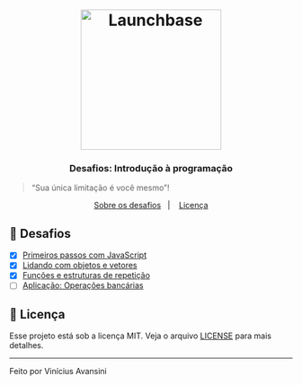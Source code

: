 <h1 align="center">
    <img alt="Launchbase" src="https://rocketseat-cdn.s3-sa-east-1.amazonaws.com/bootcamp-launchbase.png" width="250px" />
</h1>

<h3 align="center">
  Desafios: Introdução à programação
</h3>

<blockquote>“Sua única limitação é você mesmo”!</blockquote>

<p align="center">
  <a href="#-desafios">Sobre os desafios</a>&nbsp;&nbsp;&nbsp;|&nbsp;&nbsp;&nbsp;
  <a href="#-licença">Licença</a>
</p>

## 🚀 Desafios

- [x] [Primeiros passos com JavaScript](./desafio-1-1/01-1-primeiros-passos-com-js.md)
- [x] [Lidando com objetos e vetores](./desafio-1-2/01-2-lidando-com-objetos-e-vetores.md)
- [x] [Funções e estruturas de repetição](./desafio-1-3/01-3-funcoes-e-estruturas-de-repeticao.md)
- [ ] [Aplicação: Operações bancárias](01-4-aplicacao-operacoes-bancarias.md)

## 📝 Licença

Esse projeto está sob a licença MIT. Veja o arquivo [LICENSE](LICENSE) para mais detalhes.

---

Feito por Vinícius Avansini
